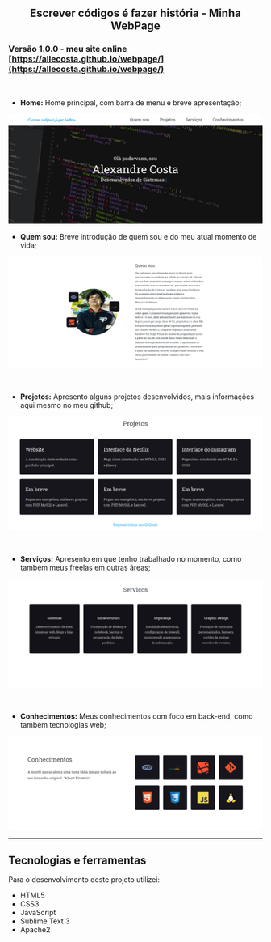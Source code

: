 <h2 align="center">
  Escrever códigos é fazer história - Minha WebPage
</h2>

### Versão 1.0.0 - meu site online [https://allecosta.github.io/webpage/](https://allecosta.github.io/webpage/)

<br>

- **Home:** Home principal, com barra de menu e breve apresentação;

![Home](assets/image/home2.png)


- **Quem sou:** Breve introdução de quem sou e do meu atual momento de vida;

![Quem sou](assets/image/quemsou.png)

<br>

- **Projetos:** Apresento alguns projetos desenvolvidos, mais informações aqui mesmo no meu github;

![Projetos](assets/image/projetos.png)

<br>

- **Serviços:** Apresento em que tenho trabalhado no momento, como também meus freelas em outras áreas;

![Servicos](assets/image/servicos.png)

<br>

- **Conhecimentos:** Meus conhecimentos com foco em back-end, como também tecnologias web;

![Conhecimentos](assets/image/conhecimentos.png)

---

## Tecnologias e ferramentas
Para o desenvolvimento deste projeto utilizei:

- HTML5
- CSS3
- JavaScript
- Sublime Text 3
- Apache2
